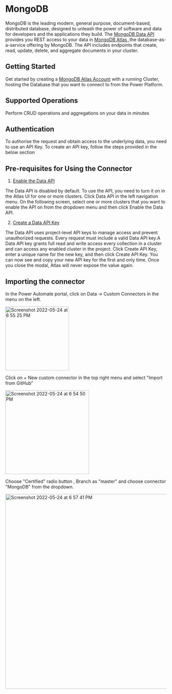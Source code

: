 # MongoDB
MongoDB is the leading modern, general purpose, document-based, distributed database, designed to unleash the power of software and data for developers and the applications they build.
The [MongoDB Data API ](https://www.mongodb.com/data-api/l) provides you REST access to your data in [MongoDB Atlas ](https://www.mongodb.com/atlas),the database-as-a-service offering by MongoDB. The API includes endpoints that create, read, update, delete, and aggregate documents in your cluster.

## Getting Started
Get started by creating a [MongoDB Atlas Account](https://www.mongodb.com/cloud/atlas/register) with a running Cluster, hosting the Database that you want to connect to from the Power Platform.  

## Supported Operations
Perform CRUD operations and aggregations on your data in minutes

## Authentication
To authorise the request and obtain access to the underlying data, you need to use an API Key. To create an API key, follow the steps provided in the below section

## Pre-requisites for Using the Connector
1. [Enable the Data API](https://www.mongodb.com/docs/atlas/api/data-api/#1.-enable-the-data-api)

The Data API is disabled by default. To use the API, you need to turn it on in the Atlas UI for one or more clusters. Click Data API in the left navigation menu. On the following screen, select one or more clusters that you want to enable the API on from the dropdown menu and then click Enable the Data API.

2. [Create a Data API Key](https://www.mongodb.com/docs/atlas/api/data-api/#2.-create-a-data-api-key)

The Data API uses project-level API keys to manage access and prevent unauthorized requests. Every request must include a valid Data API key.A Data API key grants full read and write access every collection in a cluster and can access any enabled cluster in the project.
Click Create API Key, enter a unique name for the new key, and then click Create API Key.
You can now see and copy your new API key for the first and only time. Once you close the modal, Atlas will never expose the value again.


## Importing the connector

In the Power Automate portal, click on Data -> Custom Connectors in the menu on the left.

<img width="199" alt="Screenshot 2022-05-24 at 6 55 25 PM" src="https://user-images.githubusercontent.com/101181433/170048861-1b6568ca-2159-4cfe-9c27-65b92fa70ce2.png">


Click on + New custom connector in the top right menu and select  "Import from GitHub"

<img width="261" alt="Screenshot 2022-05-24 at 6 54 50 PM" src="https://user-images.githubusercontent.com/101181433/170047186-c2b92de9-6451-43ca-8a28-afa746d855d4.png">


Choose "Certified" radio button , Branch as "master" and choose connector "MongoDB" from the dropdown.

<img width="607" alt="Screenshot 2022-05-24 at 6 57 41 PM" src="https://user-images.githubusercontent.com/101181433/170049206-c2cbb534-d311-4828-a14e-7e143ed76af7.png">
